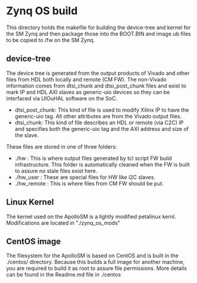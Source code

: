 # Zynq OS build
This directory holds the makefile for building the device-tree and kernel for the SM Zynq and then package those into the BOOT.BIN and image.ub files to be copied to /fw on the SM Zynq.

## device-tree
The device tree is generated from the output products of Vivado and other files from HDL both locally and remote (CM FW).
The non-Vivado information comes from dtsi_chunk and dtsi_post_chunk files and exist to mark IP and HDL AXI slaves as generic-uio devices so they can be interfaced via UIOuHAL software on the SoC.

 - dtsi_post_chunk:  This kind of file is used to modify Xilinx IP to have the generic-uio tag.  All other attributes are from the Vivado output files. 
 - dtsi_chunk: This kind of file describes an HDL or remote (via C2C) IP and specifies both the generic-uio tag and the AXI address and size of the slave. 

These files are stored in one of three folders:

 - ./hw : This is where output files generated by tcl script FW build infrastructure.   This folder is automatically cleaned when the FW is built to assure no stale files exist here. 
 - ./hw_user :  These are special files for HW like i2C slaves.  
 - ./hw_remote : This is where files from CM FW should be put. 

## Linux Kernel
The kernel used on the ApolloSM is a lightly modified petalinux kernl.
Modifications are located in "./zynq_os_mods"

## CentOS image
The filesystem for the ApolloSM is based on CentOS and is built in the ./centos/ directory.
Because this builds a full image for another machine, you are required to build it as root to assure file permissions. 
More details can be found in the Readme.md file in ./centos

